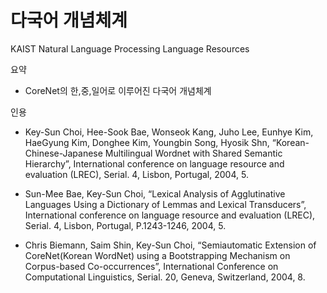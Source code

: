 다국어 개념체계
=========
KAIST Natural Language Processing Language Resources

요약 
- CoreNet의 한,중,일어로 이루어진 다국어 개념체계
 
인용
- Key-Sun Choi, Hee-Sook Bae, Wonseok Kang, Juho Lee, Eunhye Kim, HaeGyung Kim, Donghee Kim, Youngbin Song, Hyosik Shn, “Korean-Chinese-Japanese Multilingual Wordnet with Shared Semantic Hierarchy”, International conference on language resource and evaluation (LREC), Serial. 4, Lisbon, Portugal, 2004, 5.

- Sun-Mee Bae, Key-Sun Choi, “Lexical Analysis of Agglutinative Languages Using a Dictionary of Lemmas and Lexical Transducers”, International conference on language resource and evaluation (LREC), Serial. 4, Lisbon, Portugal, P.1243-1246, 2004, 5.


- Chris Biemann, Saim Shin, Key-Sun Choi, “Semiautomatic Extension of CoreNet(Korean WordNet) using a Bootstrapping Mechanism on Corpus-based Co-occurrences”, International Conference on Computational Linguistics, Serial. 20, Geneva, Switzerland, 2004, 8.
